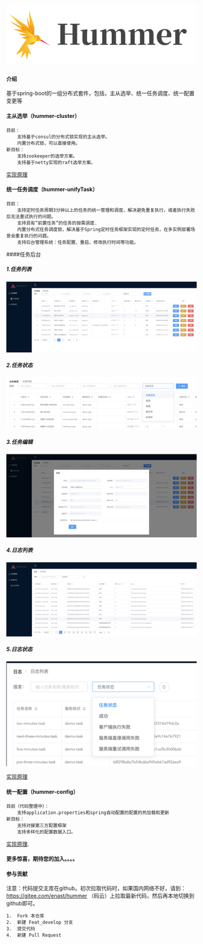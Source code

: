 ![logo](./docs/images/hummer-logo-2.png)
=

#### 介绍
基于spring-boot的一组分布式套件，包括，主从选举、统一任务调度、统一配置变更等

#### 主从选举（hummer-cluster）
    目前：
        支持基于consul的分布式锁实现的主从选举。
        内置分布式锁，可以直接使用。
    新目标：
        支持zookeeper的选举方案。
        支持基于netty实现的raft选举方案。
[实现原理](./hummer-cluster/cluster-consul/readme.md)
#### 统一任务调度（hummer-unifyTask）
    目前：
        支持定时任务周期3分钟以上的任务的统一管理和调度，解决避免重复执行，或者执行失败后无法重试执行的问题。
        支持具有“前置任务”的任务的按需调度.
        内置分布式任务调度锁，解决基于Spring定时任务框架实现的定时任务，在多实例部署场景会重复执行的问题。
        支持后台管理系统：任务配置、重启、修改执行时间等功能。
####任务后台

##### 1.任务列表
![任务列表](./docs/images/taskList.png)

##### 2.任务状态
![任务状态](./docs/images/taskStatus.png)

##### 3.任务编辑
![任务编辑](./docs/images/taskEdit.png)

##### 4.日志列表
![日志列表](./docs/images/logList.png)

##### 5.日志状态
![日志状态](./docs/images/logStatus.png)

[实现原理](./hummer-unifytask/readme.md) 
#### 统一配置（hummer-config）
    目前（代码整理中）：
        支持application.properties和spring自动配置的配置的热加载和更新
    新目标：
        支持对接第三方配置框架
        支持多样化的配置数据入口。
[实现原理](./hummer-config/readme.md). 

#### 更多惊喜，期待您的加入。。。。

#### 参与贡献

注意：代码提交主库在github。初次拉取代码时，如果国内网络不好，请到：https://gitee.com/enast/hummer （码云）上拉取最新代码，然后再本地切换到github即可。

```
1.  Fork 本仓库
2.  新建 Feat_develop 分支
3.  提交代码
4.  新建 Pull Request
```
